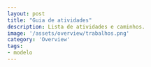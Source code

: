 ```yaml
---
layout: post
title: "Guia de atividades"
description: Lista de atividades e caminhos.
image: '/assets/overview/trabalhos.png'
category: 'Overview'
tags:
- modelo
---
```

